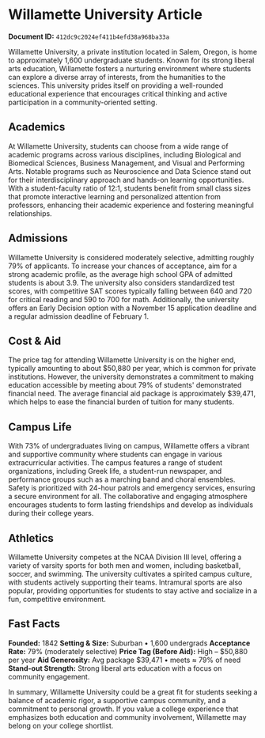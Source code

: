 # Willamette University Article

**Document ID:** `412dc9c2024ef411b4efd38a968ba33a`

Willamette University, a private institution located in Salem, Oregon, is home to approximately 1,600 undergraduate students. Known for its strong liberal arts education, Willamette fosters a nurturing environment where students can explore a diverse array of interests, from the humanities to the sciences. This university prides itself on providing a well-rounded educational experience that encourages critical thinking and active participation in a community-oriented setting.

## Academics
At Willamette University, students can choose from a wide range of academic programs across various disciplines, including Biological and Biomedical Sciences, Business Management, and Visual and Performing Arts. Notable programs such as Neuroscience and Data Science stand out for their interdisciplinary approach and hands-on learning opportunities. With a student-faculty ratio of 12:1, students benefit from small class sizes that promote interactive learning and personalized attention from professors, enhancing their academic experience and fostering meaningful relationships.

## Admissions
Willamette University is considered moderately selective, admitting roughly 79% of applicants. To increase your chances of acceptance, aim for a strong academic profile, as the average high school GPA of admitted students is about 3.9. The university also considers standardized test scores, with competitive SAT scores typically falling between 640 and 720 for critical reading and 590 to 700 for math. Additionally, the university offers an Early Decision option with a November 15 application deadline and a regular admission deadline of February 1.

## Cost & Aid
The price tag for attending Willamette University is on the higher end, typically amounting to about $50,880 per year, which is common for private institutions. However, the university demonstrates a commitment to making education accessible by meeting about 79% of students' demonstrated financial need. The average financial aid package is approximately $39,471, which helps to ease the financial burden of tuition for many students.

## Campus Life
With 73% of undergraduates living on campus, Willamette offers a vibrant and supportive community where students can engage in various extracurricular activities. The campus features a range of student organizations, including Greek life, a student-run newspaper, and performance groups such as a marching band and choral ensembles. Safety is prioritized with 24-hour patrols and emergency services, ensuring a secure environment for all. The collaborative and engaging atmosphere encourages students to form lasting friendships and develop as individuals during their college years.

## Athletics
Willamette University competes at the NCAA Division III level, offering a variety of varsity sports for both men and women, including basketball, soccer, and swimming. The university cultivates a spirited campus culture, with students actively supporting their teams. Intramural sports are also popular, providing opportunities for students to stay active and socialize in a fun, competitive environment.

## Fast Facts
**Founded:** 1842
**Setting & Size:** Suburban • 1,600 undergrads
**Acceptance Rate:** 79% (moderately selective)
**Price Tag (Before Aid):** High – $50,880 per year
**Aid Generosity:** Avg package $39,471 • meets ≈ 79% of need
**Stand-out Strength:** Strong liberal arts education with a focus on community engagement.

In summary, Willamette University could be a great fit for students seeking a balance of academic rigor, a supportive campus community, and a commitment to personal growth. If you value a college experience that emphasizes both education and community involvement, Willamette may belong on your college shortlist.
